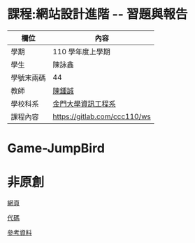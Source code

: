 # 課程:網站設計進階 -- 習題與報告

欄位 | 內容
-----|--------
學期 | 110 學年度上學期
學生 |  陳詠鑫
學號末兩碼 | 44
教師 | [陳鍾誠](https://www.nqu.edu.tw/educsie/index.php?act=blog&code=list&ids=4)
學校科系 | [金門大學資訊工程系](https://www.nqu.edu.tw/educsie/index.php)
課程內容 | https://gitlab.com/ccc110/ws


# Game-JumpBird
# 非原創  
[網頁](https://yongsin0.github.io/wp109b/Game/JumpBird/)
 
[代碼](https://github.com/Yongsin0/wp109b/blob/main/Game/JumpBird/index.js)

[參考資料](https://www.youtube.com/watch?v=8xPsg6yv7TU&ab_channel=freeCodeCamp.org)
